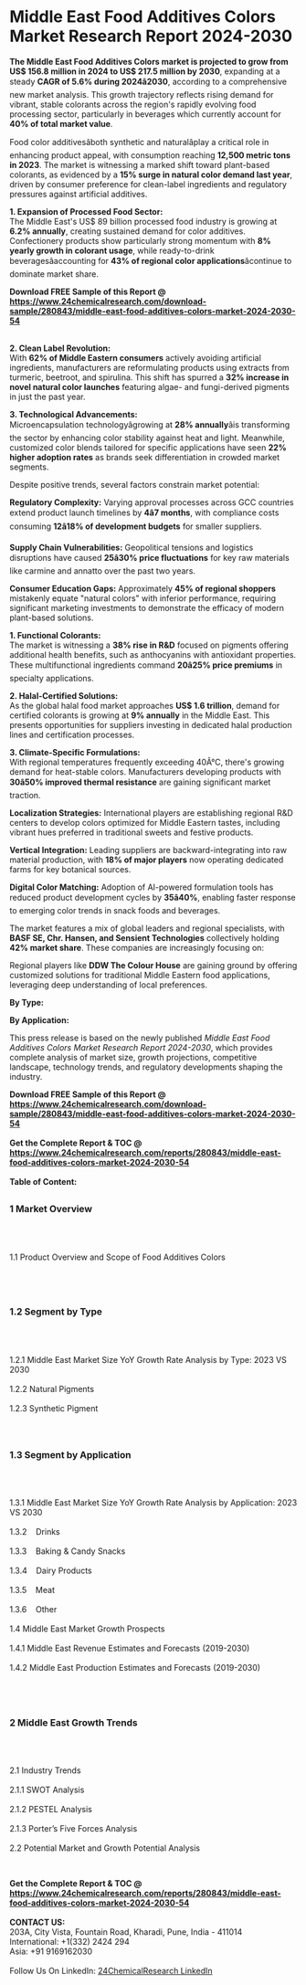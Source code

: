 <h1>Middle East Food Additives Colors Market Research Report 2024-2030</h1><p><strong>The Middle East Food Additives Colors market is projected to grow from US$ 156.8 million in 2024 to US$ 217.5 million by 2030</strong>, expanding at a steady <strong>CAGR of 5.6% during 2024â2030</strong>, according to a comprehensive new market analysis. This growth trajectory reflects rising demand for vibrant, stable colorants across the region's rapidly evolving food processing sector, particularly in beverages which currently account for <strong>40% of total market value</strong>.</p><p>Food color additivesâboth synthetic and naturalâplay a critical role in enhancing product appeal, with consumption reaching <strong>12,500 metric tons in 2023</strong>. The market is witnessing a marked shift toward plant-based colorants, as evidenced by a <strong>15% surge in natural color demand last year</strong>, driven by consumer preference for clean-label ingredients and regulatory pressures against artificial additives.</p><p><strong>1. Expansion of Processed Food Sector:</strong><br>
The Middle East's US$ 89 billion processed food industry is growing at <strong>6.2% annually</strong>, creating sustained demand for color additives. Confectionery products show particularly strong momentum with <strong>8% yearly growth in colorant usage</strong>, while ready-to-drink beveragesâaccounting for <strong>43% of regional color applications</strong>âcontinue to dominate market share.</p><div><b>Download FREE Sample of this Report @ 
            <a href="https://www.24chemicalresearch.com/download-sample/280843/middle-east-food-additives-colors-market-2024-2030-54">
            https://www.24chemicalresearch.com/download-sample/280843/middle-east-food-additives-colors-market-2024-2030-54</a></b></div><br><p><strong>2. Clean Label Revolution:</strong><br>
With <strong>62% of Middle Eastern consumers</strong> actively avoiding artificial ingredients, manufacturers are reformulating products using extracts from turmeric, beetroot, and spirulina. This shift has spurred a <strong>32% increase in novel natural color launches</strong> featuring algae- and fungi-derived pigments in just the past year.</p><p><strong>3. Technological Advancements:</strong><br>
Microencapsulation technologyâgrowing at <strong>28% annually</strong>âis transforming the sector by enhancing color stability against heat and light. Meanwhile, customized color blends tailored for specific applications have seen <strong>22% higher adoption rates</strong> as brands seek differentiation in crowded market segments.</p><p>Despite positive trends, several factors constrain market potential:</p><p><strong>Regulatory Complexity:</strong> Varying approval processes across GCC countries extend product launch timelines by <strong>4â7 months</strong>, with compliance costs consuming <strong>12â18% of development budgets</strong> for smaller suppliers.</p><p><strong>Supply Chain Vulnerabilities:</strong> Geopolitical tensions and logistics disruptions have caused <strong>25â30% price fluctuations</strong> for key raw materials like carmine and annatto over the past two years.</p><p><strong>Consumer Education Gaps:</strong> Approximately <strong>45% of regional shoppers</strong> mistakenly equate "natural colors" with inferior performance, requiring significant marketing investments to demonstrate the efficacy of modern plant-based solutions.</p><p><strong>1. Functional Colorants:</strong><br>
The market is witnessing a <strong>38% rise in R&amp;D</strong> focused on pigments offering additional health benefits, such as anthocyanins with antioxidant properties. These multifunctional ingredients command <strong>20â25% price premiums</strong> in specialty applications.</p><p><strong>2. Halal-Certified Solutions:</strong><br>
As the global halal food market approaches <strong>US$ 1.6 trillion</strong>, demand for certified colorants is growing at <strong>9% annually</strong> in the Middle East. This presents opportunities for suppliers investing in dedicated halal production lines and certification processes.</p><p><strong>3. Climate-Specific Formulations:</strong><br>
With regional temperatures frequently exceeding 40Â°C, there's growing demand for heat-stable colors. Manufacturers developing products with <strong>30â50% improved thermal resistance</strong> are gaining significant market traction.</p><p><strong>Localization Strategies:</strong> International players are establishing regional R&amp;D centers to develop colors optimized for Middle Eastern tastes, including vibrant hues preferred in traditional sweets and festive products.</p><p><strong>Vertical Integration:</strong> Leading suppliers are backward-integrating into raw material production, with <strong>18% of major players</strong> now operating dedicated farms for key botanical sources.</p><p><strong>Digital Color Matching:</strong> Adoption of AI-powered formulation tools has reduced product development cycles by <strong>35â40%</strong>, enabling faster response to emerging color trends in snack foods and beverages.</p><p>The market features a mix of global leaders and regional specialists, with <strong>BASF SE, Chr. Hansen, and Sensient Technologies</strong> collectively holding <strong>42% market share</strong>. These companies are increasingly focusing on:</p><p>Regional players like <strong>DDW The Colour House</strong> are gaining ground by offering customized solutions for traditional Middle Eastern food applications, leveraging deep understanding of local preferences.</p><p><strong>By Type:</strong></p><p><strong>By Application:</strong></p><p>This press release is based on the newly published <em>Middle East Food Additives Colors Market Research Report 2024-2030</em>, which provides complete analysis of market size, growth projections, competitive landscape, technology trends, and regulatory developments shaping the industry.</p><div><b>Download FREE Sample of this Report @ 
            <a href="https://www.24chemicalresearch.com/download-sample/280843/middle-east-food-additives-colors-market-2024-2030-54">
            https://www.24chemicalresearch.com/download-sample/280843/middle-east-food-additives-colors-market-2024-2030-54</a></b></div><br><div><b>Get the Complete Report & TOC @ 
            <a href="https://www.24chemicalresearch.com/reports/280843/middle-east-food-additives-colors-market-2024-2030-54">
            https://www.24chemicalresearch.com/reports/280843/middle-east-food-additives-colors-market-2024-2030-54</a></b></div><br>
            <b>Table of Content:</b><p><h2><span style="font-size:16px"><strong>1 Market Overview&nbsp;&nbsp; &nbsp;</strong></span></h2><br />
<br />
<p>1.1 Product Overview and Scope of Food Additives Colors&nbsp;</p><br />
<br />
<h2><strong><span style="font-size:16px">1.2 Segment by Type&nbsp;&nbsp; &nbsp;</span></strong></h2><br />
<br />
<p>1.2.1 Middle East Market Size YoY Growth Rate Analysis by Type: 2023 VS 2030&nbsp;&nbsp; &nbsp;<br /><br />
1.2.2 Natural Pigments&nbsp;&nbsp; &nbsp;<br /><br />
1.2.3 Synthetic Pigment<br /><br />
<br />
<h2><span style="font-size:16px"><strong>1.3 Segment by Application&nbsp;&nbsp;</strong></span></h2><br />
<br />
<p>1.3.1 Middle East Market Size YoY Growth Rate Analysis by Application: 2023 VS 2030&nbsp;&nbsp; &nbsp;<br /><br />
1.3.2&nbsp;&nbsp; &nbsp;Drinks<br /><br />
1.3.3&nbsp;&nbsp; &nbsp;Baking & Candy Snacks<br /><br />
1.3.4&nbsp;&nbsp; &nbsp;Dairy Products<br /><br />
1.3.5&nbsp;&nbsp; &nbsp;Meat<br /><br />
1.3.6&nbsp;&nbsp; &nbsp;Other<br /><br />
1.4 Middle East Market Growth Prospects&nbsp;&nbsp; &nbsp;<br /><br />
1.4.1 Middle East Revenue Estimates and Forecasts (2019-2030)&nbsp;&nbsp; &nbsp;<br /><br />
1.4.2 Middle East Production Estimates and Forecasts (2019-2030)&nbsp;&nbsp;</p><br />
<br />
<h2><span style="font-size:16px"><strong>2 Middle East Growth Trends&nbsp;&nbsp; &nbsp;</strong></span></h2><br />
<br />
<p>2.1 Industry Trends&nbsp;&nbsp; &nbsp;<br /><br />
2.1.1 SWOT Analysis&nbsp;&nbsp; &nbsp;<br /><br />
2.1.2 PESTEL Analysis&nbsp;&nbsp; &nbsp;<br /><br />
2.1.3 Porter&rsquo;s Five Forces Analysis&nbsp;&nbsp; &nbsp;<br /><br />
2.2 Potential Market and Growth Potential Analysis&nbsp;&nbsp; &nbsp;</p><br />
</p><div><b>Get the Complete Report & TOC @ 
            <a href="https://www.24chemicalresearch.com/reports/280843/middle-east-food-additives-colors-market-2024-2030-54">
            https://www.24chemicalresearch.com/reports/280843/middle-east-food-additives-colors-market-2024-2030-54</a></b></div><br><b>CONTACT US:</b><br>
            203A, City Vista, Fountain Road, Kharadi, Pune, India - 411014<br>
            International: +1(332) 2424 294<br>
            Asia: +91 9169162030 <br><br>
            Follow Us On LinkedIn: <a href="https://www.linkedin.com/company/24chemicalresearch/">24ChemicalResearch LinkedIn</a>